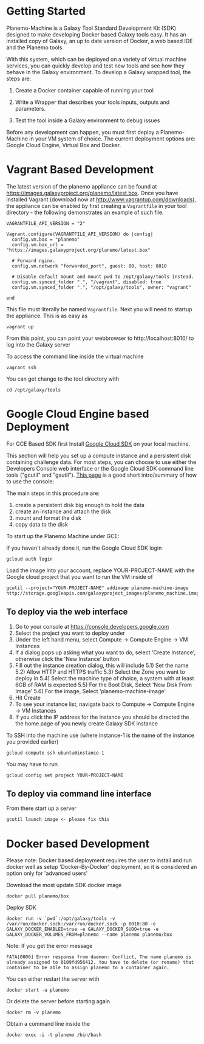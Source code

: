 
Getting Started
===============

Planemo-Machine is a Galaxy Tool Standard Development Kit (SDK) designed to
make developing Docker based Galaxy tools easy. It has an installed copy of Galaxy,
an up to date version of Docker, a web based IDE and the Planemo tools.

With this system, which can be deployed on a variety of virtual machine services,
you can quickly develop and test new tools and see how they behave in the Galaxy environment.
To develop a Galaxy wrapped tool, the steps are:

1) Create a Docker container capable of running your tool

2) Write a Wrapper that describes your tools inputs, outputs and parameters.

3) Test the tool inside a Galaxy environment to debug issues


Before any development can happen, you must first deploy a Planemo-Machine in your VM
system of choice. The current deployment options are: Google Cloud Engine,
Virtual Box and Docker.


Vagrant Based Development
====================


The latest version of the planemo appliance can be found
at https://images.galaxyproject.org/planemo/latest.box. Once you have
installed Vagrant (download now at http://www.vagrantup.com/downloads),
the appliance can be enabled by first creating a `Vagrantfile` in your tool
directory - the following demonstrates an example of such file.

```
VAGRANTFILE_API_VERSION = "2"

Vagrant.configure(VAGRANTFILE_API_VERSION) do |config|
  config.vm.box = "planemo"
  config.vm.box_url = "https://images.galaxyproject.org/planemo/latest.box"

  # Forward nginx.
  config.vm.network "forwarded_port", guest: 80, host: 8010

  # Disable default mount and mount pwd to /opt/galaxy/tools instead.
  config.vm.synced_folder ".", "/vagrant", disabled: true
  config.vm.synced_folder ".", "/opt/galaxy/tools", owner: "vagrant"

end
```

This file must literally be named `Vagrantfile`. Next you will need to
startup the appliance. This is as easy as

```
vagrant up
```

From this point, you can point your webbrowser to http://localhost:8010/ to log into the
Galaxy server


To access the command line inside the virtual machine
```
vagrant ssh
```

You can get change to the tool directory with
```
cd /opt/galaxy/tools
```

Google Cloud Engine based Deployment
====================================

For GCE Based SDK first Install [Google Cloud SDK](https://developers.google.com/cloud/sdk/) on your local machine.

This section will help you set up a compute instance and a persistent disk containing challenge data. For most steps, you can choose to use either the Developers Console web interface or the Google Cloud SDK command line tools ("gcutil" and "gsutil"). [This page](https://developers.google.com/compute/docs/console) is a good short intro/summary of how to use the console:

The main steps in this procedure are:

1) create a persistent disk big enough to hold the data
2) create an instance and attach the disk
3) mount and format the disk
4) copy data to the disk

To start up the Planemo Machine under GCE:

If you haven't already done it, run the Google Cloud SDK login
```
gcloud auth login
```

Load the image into your account, replace YOUR-PROJECT-NAME with the Google cloud project
that you want to run the VM inside of
```
gcutil --project="YOUR-PROJECT-NAME" addimage planemo-machine-image http://storage.googleapis.com/galaxyproject_images/planemo_machine.image.tar.gz
```

To deploy via the web interface
-------------------------------
1) Go to your console at https://console.developers.google.com
2) Select the project you want to deploy under
3) Under the left hand menu, select Compute -> Compute Engine -> VM Instances
4) If a dialog pops up asking what you want to do, select 'Create Instance', otherwise click the
'New Instance' button
5) Fill out the instance creation dialog, this will include
5.1) Set the name
5.2) Allow HTTP and HTTPS traffic
5.3) Select the Zone you want to deploy in
5.4) Select the machine type of choice, a system with at least 6GB of RAM is expected
5.5) For the Boot Disk, Select 'New Disk From Image'
5.6) For the image, Select 'planemo-machine-image'
6) Hit Create
7) To see your instance list, navigate back to Compute -> Compute Engine -> VM Instances
8) If you click the IP address for the instance you should be directed the the home page of you newly
create Galaxy SDK instance

To SSH into the machine use (where instance-1 is the name of the instance you provided earlier)
```
gcloud compute ssh ubuntu@instance-1
```

You may have to run
```
gcloud config set project YOUR-PROJECT-NAME
```


To deploy via command line interface
------------------------------------
From there start up a server
```
gcutil launch image <- please fix this
```

Docker based Development
========================

Please note: Docker based deployment requires the user to install and run docker
well as setup 'Docker-By-Docker' deployment, so it is considered an option only for
'advanced users'

Download the most update SDK docker image
```
docker pull planemo/box
```

Deploy SDK
```
docker run -v `pwd`:/opt/galaxy/tools -v /var/run/docker.sock:/var/run/docker.sock -p 8010:80 -e GALAXY_DOCKER_ENABLED=true -e GALAXY_DOCKER_SUDO=true -e GALAXY_DOCKER_VOLUMES_FROM=planemo --name planemo planemo/box
```

Note: If you get the error message
```
FATA[0000] Error response from daemon: Conflict, The name planemo is already assigned to 0109fd956412. You have to delete (or rename) that container to be able to assign planemo to a container again.

```

You can either restart the server with
```
docker start -a planemo
```

Or delete the server before starting again
```
docker rm -v planemo
```

Obtain a command line inside the
```
docker exec -i -t planemo /bin/bash
```
